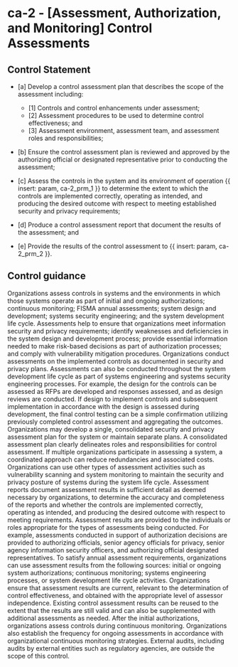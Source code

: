 # ca-2 - \[Assessment, Authorization, and Monitoring\] Control Assessments

## Control Statement

- \[a\] Develop a control assessment plan that describes the scope of the assessment including:

  - \[1\] Controls and control enhancements under assessment;
  - \[2\] Assessment procedures to be used to determine control effectiveness; and
  - \[3\] Assessment environment, assessment team, and assessment roles and responsibilities;

- \[b\] Ensure the control assessment plan is reviewed and approved by the authorizing official or designated representative prior to conducting the assessment;

- \[c\] Assess the controls in the system and its environment of operation {{ insert: param, ca-2_prm_1 }} to determine the extent to which the controls are implemented correctly, operating as intended, and producing the desired outcome with respect to meeting established security and privacy requirements;

- \[d\] Produce a control assessment report that document the results of the assessment; and

- \[e\] Provide the results of the control assessment to {{ insert: param, ca-2_prm_2 }}.

## Control guidance

Organizations assess controls in systems and the environments in which those systems operate as part of initial and ongoing authorizations; continuous monitoring; FISMA annual assessments; system design and development; systems security engineering; and the system development life cycle. Assessments help to ensure that organizations meet information security and privacy requirements; identify weaknesses and deficiencies in the system design and development process; provide essential information needed to make risk-based decisions as part of authorization processes; and comply with vulnerability mitigation procedures. Organizations conduct assessments on the implemented controls as documented in security and privacy plans. Assessments can also be conducted throughout the system development life cycle as part of systems engineering and systems security engineering processes. For example, the design for the controls can be assessed as RFPs are developed and responses assessed, and as design reviews are conducted. If design to implement controls and subsequent implementation in accordance with the design is assessed during development, the final control testing can be a simple confirmation utilizing previously completed control assessment and aggregating the outcomes. Organizations may develop a single, consolidated security and privacy assessment plan for the system or maintain separate plans. A consolidated assessment plan clearly delineates roles and responsibilities for control assessment. If multiple organizations participate in assessing a system, a coordinated approach can reduce redundancies and associated costs. Organizations can use other types of assessment activities such as vulnerability scanning and system monitoring to maintain the security and privacy posture of systems during the system life cycle. Assessment reports document assessment results in sufficient detail as deemed necessary by organizations, to determine the accuracy and completeness of the reports and whether the controls are implemented correctly, operating as intended, and producing the desired outcome with respect to meeting requirements. Assessment results are provided to the individuals or roles appropriate for the types of assessments being conducted. For example, assessments conducted in support of authorization decisions are provided to authorizing officials, senior agency officials for privacy, senior agency information security officers, and authorizing official designated representatives. To satisfy annual assessment requirements, organizations can use assessment results from the following sources: initial or ongoing system authorizations; continuous monitoring; systems engineering processes, or system development life cycle activities. Organizations ensure that assessment results are current, relevant to the determination of control effectiveness, and obtained with the appropriate level of assessor independence. Existing control assessment results can be reused to the extent that the results are still valid and can also be supplemented with additional assessments as needed. After the initial authorizations, organizations assess controls during continuous monitoring. Organizations also establish the frequency for ongoing assessments in accordance with organizational continuous monitoring strategies. External audits, including audits by external entities such as regulatory agencies, are outside the scope of this control.
